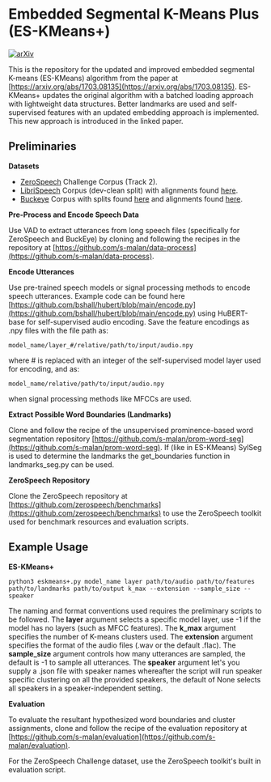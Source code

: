 # Embedded Segmental K-Means Plus (ES-KMeans+)

[![arXiv](https://img.shields.io/badge/arXiv-Paper-<COLOR>.svg)](https://arxiv.org/abs/2409.14486)

This is the repository for the updated and improved embedded segmental K-means (ES-KMeans) algorithm from the paper at [https://arxiv.org/abs/1703.08135](https://arxiv.org/abs/1703.08135). ES-KMeans+ updates the original algorithm with a batched loading approach with lightweight data structures. Better landmarks are used and self-supervised features with an updated embedding approach is implemented. This new approach is introduced in the linked paper.

## Preliminaries

**Datasets**

- [ZeroSpeech](https://download.zerospeech.com/) Challenge Corpus (Track 2).
- [LibriSpeech](https://www.openslr.org/12) Corpus (dev-clean split) with alignments found [here](https://zenodo.org/records/2619474).
- [Buckeye](https://buckeyecorpus.osu.edu/) Corpus with splits found [here](https://github.com/kamperh/vqwordseg?tab=readme-ov-file#about-the-buckeye-data-splits) and alignments found [here](https://github.com/kamperh/vqwordseg/releases/tag/v1.0).

**Pre-Process and Encode Speech Data**

Use VAD to extract utterances from long speech files (specifically for ZeroSpeech and BuckEye) by cloning and following the recipes in the repository at [https://github.com/s-malan/data-process](https://github.com/s-malan/data-process).

**Encode Utterances**

Use pre-trained speech models or signal processing methods to encode speech utterances. Example code can be found here [https://github.com/bshall/hubert/blob/main/encode.py](https://github.com/bshall/hubert/blob/main/encode.py) using HuBERT-base for self-supervised audio encoding.
Save the feature encodings as .npy files with the file path as: 

    model_name/layer_#/relative/path/to/input/audio.npy

where # is replaced with an integer of the self-supervised model layer used for encoding, and as:

    model_name/relative/path/to/input/audio.npy

when signal processing methods like MFCCs are used.

**Extract Possible Word Boundaries (Landmarks)**

Clone and follow the recipe of the unsupervised prominence-based word segmentation repository [https://github.com/s-malan/prom-word-seg](https://github.com/s-malan/prom-word-seg).
If (like in ES-KMeans) SylSeg is used to determine the landmarks the get_boundaries function in landmarks_seg.py can be used.

**ZeroSpeech Repository**

Clone the ZeroSpeech repository at [https://github.com/zerospeech/benchmarks](https://github.com/zerospeech/benchmarks) to use the ZeroSpeech toolkit used for benchmark resources and evaluation scripts.

## Example Usage

**ES-KMeans+**

    python3 eskmeans+.py model_name layer path/to/audio path/to/features path/to/landmarks path/to/output k_max --extension --sample_size --speaker

The naming and format conventions used requires the preliminary scripts to be followed.
The **layer** argument selects a specific model layer, use -1 if the model has no layers (such as MFCC features).
The **k_max** argument specifies the number of K-means clusters used.
The **extension** argument specifies the format of the audio files (.wav or the default .flac). 
The **sample_size** argument controls how many utterances are sampled, the default is -1 to sample all utterances. 
The **speaker** argument let's you supply a .json file with speaker names whereafter the script will run speaker specific clustering on all the provided speakers, the default of None selects all speakers in a speaker-independent setting.

**Evaluation**

To evaluate the resultant hypothesized word boundaries and cluster assignments, clone and follow the recipe of the evaluation repository at [https://github.com/s-malan/evaluation](https://github.com/s-malan/evaluation).

For the ZeroSpeech Challenge dataset, use the ZeroSpeech toolkit's built in evaluation script.
